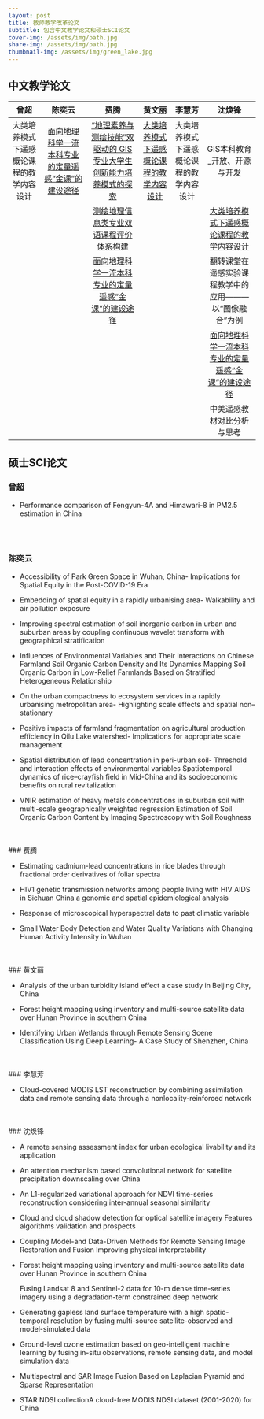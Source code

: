 ```yaml
---
layout: post
title: 教师教学改革论文
subtitle: 包含中文教学论文和硕士SCI论文
cover-img: /assets/img/path.jpg
share-img: /assets/img/path.jpg
thumbnail-img: /assets/img/green_lake.jpg
---
```



## 中文教学论文

<p></p>

|                   曾超                   |                       陈奕云                       |                             费腾                             |                  黄文丽                  |                  李慧芳                  |                        沈焕锋                         |
| :--------------------------------------: | :------------------------------------------------: | :----------------------------------------------------------: | :--------------------------------------: | :--------------------------------------: | :---------------------------------------------------: |
| 大类培养模式下遥感概论课程的教学内容设计 | [面向地理科学一流本科专业的定量遥感“金课”的建设途径][mianxiang] | [“地理素养与测绘技能”双驱动的 GIS 专业大学生创新能力培养模式的探索][suyang] | [大类培养模式下遥感概论课程的教学内容设计][dalei] | 大类培养模式下遥感概论课程的教学内容设计 |             GIS本科教育_开放、开源与开发              |
|                                          |                                                    |            [测绘地理信息类专业双语课程评价体系构建][cehui]            |                                          |                                          |       [大类培养模式下遥感概论课程的教学内容设计][dalei]        |
|                                          |                                                    |      [面向地理科学一流本科专业的定量遥感“金课”的建设途径][mianxiang]      |                                          |                                          | 翻转课堂在遥感实验课程教学中的应用———以“图像融合”为例 |
|                                          |                                                    |                                                              |                                          |                                          |  [面向地理科学一流本科专业的定量遥感“金课”的建设途径][mianxiang]   |
|                                          |                                                    |                                                              |                                          |                                          |              中美遥感教材对比分析与思考               |

[mianxiang]: ..\assets\kecheng\paper\费腾\面向地理科学一流本科专业的定量遥感“金课”的建设途径.pdf
[cehui]: ..\assets\kecheng\paper\费腾\测绘地理信息类专业双语课程评价体系构建.pdf
[suyang]:..\assets\kecheng\paper\费腾\“地理素养与测绘技能”双驱动的GIS专业大学生创新能力培养模式的探索.pdf

[dalei]:..\assets\kecheng\paper\曾超\大类培养模式下遥感概论课程的教学内容设计.pdf
## 硕士SCI论文  
<p></p>



### 曾超

- Performance  comparison of Fengyun-4A and Himawari-8 in PM2.5 estimation in China







<br>
<br>

### 陈奕云	

- Accessibility of Park Green Space in Wuhan, China- Implications for Spatial Equity in the Post-COVID-19 Era

   

- Embedding of spatial equity in a rapidly urbanising area- Walkability and air pollution exposure

   

- Improving spectral estimation of soil inorganic carbon in urban and suburban areas by coupling continuous wavelet transform with geographical stratification

  

- Influences of Environmental Variables and Their Interactions on Chinese Farmland Soil Organic Carbon Density and Its Dynamics Mapping Soil Organic Carbon in Low-Relief Farmlands Based on Stratified Heterogeneous Relationship

   

- On the urban compactness to ecosystem services in a rapidly urbanising metropolitan area- Highlighting scale effects and spatial non–stationary

  

- Positive impacts of farmland fragmentation on agricultural production efficiency in Qilu Lake watershed- Implications for appropriate scale management

  

- Spatial distribution of lead concentration in peri-urban soil- Threshold and interaction effects of environmental variables
   Spatiotemporal dynamics of rice–crayfish field in Mid-China and its socioeconomic benefits on rural revitalization

   

- VNIR estimation of heavy metals concentrations in suburban soil with multi-scale geographically weighted regression
   Estimation of Soil Organic Carbon Content by Imaging Spectroscopy with Soil Roughness








<br>
<br>
### 费腾	

- Estimating cadmium-lead concentrations in rice blades through fractional order derivatives of foliar spectra

   

- HIV1 genetic transmission networks among people living with HIV AIDS in Sichuan China a genomic and spatial epidemiological analysis

   

- Response of microscopical hyperspectral data to past climatic variable

  

- Small Water Body Detection and Water Quality Variations with Changing Human Activity Intensity in Wuhan








<br>
<br>
### 黄文丽	

- Analysis of the urban turbidity island effect a case study in Beijing City, China

  

- Forest height mapping using inventory and multi-source satellite data over Hunan Province in southern China

  

- Identifying Urban Wetlands through Remote Sensing Scene Classification Using Deep Learning- A Case Study of Shenzhen, China







<br>
<br>
### 李慧芳	

- Cloud-covered MODIS LST reconstruction by combining assimilation data and remote sensing data through a nonlocality-reinforced network






<br>
<br>
### 沈焕锋

- A remote sensing assessment index for urban ecological livability and its application

  

- An attention mechanism based convolutional network for satellite precipitation downscaling over China

  

- An L1-regularized variational approach for NDVI time-series reconstruction considering inter-annual seasonal similarity

  

- Cloud and cloud shadow detection for optical satellite imagery  Features algorithms  validation and prospects

  

- Coupling Model-and Data-Driven Methods for Remote Sensing Image Restoration and Fusion Improving physical interpretability

  

- Forest height mapping using inventory and multi-source satellite data over Hunan Province in southern China

   

   Fusing Landsat 8 and Sentinel-2 data for 10-m dense time-series imagery using a degradation-term constrained deep network

   

- Generating gapless land surface temperature with a high spatio-temporal resolution by fusing multi-source satellite-observed and model-simulated data

  

- Ground-level ozone estimation based on geo-intelligent machine learning by fusing in-situ observations, remote sensing data, and model simulation data

  

- Multispectral and SAR Image Fusion Based on Laplacian Pyramid and Sparse Representation

  

- STAR NDSI collectionA cloud-free MODIS NDSI dataset (2001-2020) for China